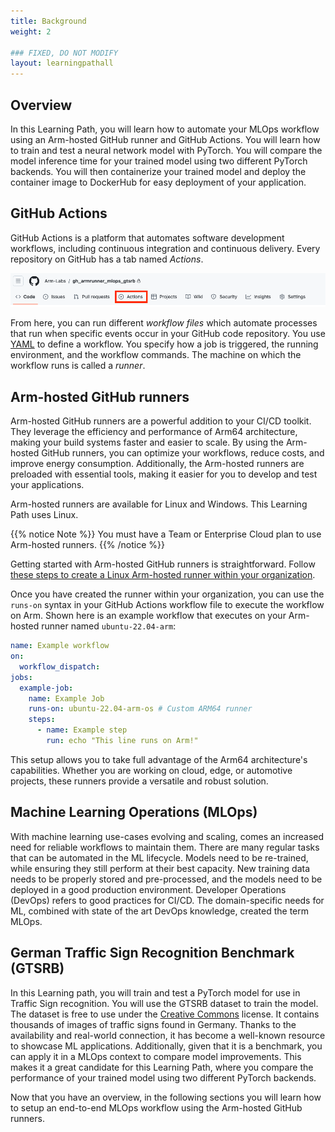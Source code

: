 ```yaml
---
title: Background
weight: 2

### FIXED, DO NOT MODIFY
layout: learningpathall
---
```


## Overview 

In this Learning Path, you will learn how to automate your MLOps workflow using an Arm-hosted GitHub runner and GitHub Actions. You will learn how to train and test a neural network model with PyTorch. You will compare the model inference time for your trained model using two different PyTorch backends. You will then containerize your trained model and deploy the container image to DockerHub for easy deployment of your application.

## GitHub Actions

GitHub Actions is a platform that automates software development workflows, including continuous integration and continuous delivery. Every repository on GitHub has a tab named _Actions_.

![#actions-gui](images/actions-gui.png)

From here, you can run different _workflow files_ which automate processes that run when specific events occur in your GitHub code repository. You use [YAML](https://yaml.org/) to define a workflow. You specify how a job is triggered, the running environment, and the workflow commands. The machine on which the workflow runs is called a _runner_.

## Arm-hosted GitHub runners

Arm-hosted GitHub runners are a powerful addition to your CI/CD toolkit. They leverage the efficiency and performance of Arm64 architecture, making your build systems faster and easier to scale. By using the Arm-hosted GitHub runners, you can optimize your workflows, reduce costs, and improve energy consumption. Additionally, the Arm-hosted runners are preloaded with essential tools, making it easier for you to develop and test your applications.

Arm-hosted runners are available for Linux and Windows. This Learning Path uses Linux.

{{% notice Note %}}
You must have a Team or Enterprise Cloud plan to use Arm-hosted runners.
{{% /notice %}}

Getting started with Arm-hosted GitHub runners is straightforward. Follow [these steps to create a Linux Arm-hosted runner within your organization](/learning-paths/cross-platform/github-arm-runners/runner/#how-can-i-create-an-arm-hosted-runner).

Once you have created the runner within your organization, you can use the `runs-on` syntax in your GitHub Actions workflow file to execute the workflow on Arm. Shown here is an example workflow that executes on your Arm-hosted runner named `ubuntu-22.04-arm`:

```yaml
name: Example workflow
on:
  workflow_dispatch:
jobs:
  example-job:
    name: Example Job
    runs-on: ubuntu-22.04-arm-os # Custom ARM64 runner
    steps:
      - name: Example step
        run: echo "This line runs on Arm!"
```

This setup allows you to take full advantage of the Arm64 architecture's capabilities. Whether you are working on cloud, edge, or automotive projects, these runners provide a versatile and robust solution.

## Machine Learning Operations (MLOps)

With machine learning use-cases evolving and scaling, comes an increased need for reliable workflows to maintain them. There are many regular tasks that can be automated in the ML lifecycle. Models need to be re-trained, while ensuring they still perform at their best capacity. New training data needs to be properly stored and pre-processed, and the models need to be deployed in a good production environment. Developer Operations (DevOps) refers to good practices for CI/CD. The domain-specific needs for ML, combined with state of the art DevOps knowledge, created the term MLOps.

## German Traffic Sign Recognition Benchmark (GTSRB)

In this Learning path, you will train and test a PyTorch model for use in Traffic Sign recognition. You will use the GTSRB dataset to train the model. The dataset is free to use under the [Creative Commons](https://creativecommons.org/publicdomain/zero/1.0/) license. It contains thousands of images of traffic signs found in Germany. Thanks to the availability and real-world connection, it has become a well-known resource to showcase ML applications. Additionally, given that it is a benchmark, you can apply it in a MLOps context to compare model improvements. This makes it a great candidate for this Learning Path, where you compare the performance of your trained model using two different PyTorch backends.

Now that you have an overview, in the following sections you will learn how to setup an end-to-end MLOps workflow using the Arm-hosted GitHub runners.
